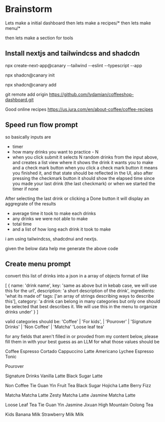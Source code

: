 # Brainstorm
Lets make a initial dashboard
then lets make a recipes/*
then lets make menu/*

then lets make a section for tools


## Install nextjs and tailwindcss and shadcdn
npx create-next-app@canary --tailwind --eslint --typescript --app


npx shadcn@canary init

npx shadcn@canary add

git remote add origin https://github.com/lydamian/coffeeshop-dashboard.git

Good online recipes https://us.jura.com/en/about-coffee/coffee-recipes

## Speed run flow prompt
so basically
inputs are
- timer
- how many drinks you want to practice - N
- when you click submit it selects N random drinks from the input above,
and creates a list view where it shows the drink it wants you to make and a check mark button
when you click a check mark button it means you finished it, and that state should be reflected in the UI, also after pressing the checkmark button it should show the elapsed time
since you made your last drink (the last checkmark) or when we started the timer if none

After selecting the last drink or clicking a Done button it will display an aggregrate of the results
- average time it took to make each drinks
- any drinks we were not able to make
- total time
- and a list of how long each drink it took to make

i am using tailwindcss, shadcdnui and nextjs.

given the below data help me generate the above code

## Create menu prompt

convert this list of drinks into a json in a array of objects format of
like

[
  {
    name: 'drink name',
    key: 'same as above but in kebab case, we will use this for the url',
    description: 'a short description of the drink',
    ingredients: 'what its made of'
    tags: ['an array of strings describing ways to describe this'],
    category: 'a drink can belong in many categories but only one should be selected
    that best describes it. We will use this in the menu to organize drinks under'
  }
]

valid categories should be:
'Coffee' | 'For kids', | 'Pourover' | 'Signature Drinks' | 'Non Coffee' | 'Matcha'
'Loose leaf tea'

for any fields that aren't filled in or provded from my content below, please
fill them in with your best guess as an LLM for what those values should be


Coffee
Espresso
Cortado
Cappuccino
Latte
Americano
Lychee Espresso Tonic

Pourover

Signature Drinks
Vanilla Latte
Black Sugar Latte


Non Coffee
Tie Guan Yin Fruit Tea
Black Sugar Hojicha Latte
Berry Fizz

Matcha
Matcha Latte
Zesty Matcha Latte
Jasmine Matcha Latte

Loose Leaf Tea
Tie Guan Yin
Jasmine Jixuan
High Mountain Oolong Tea

Kids
Banana Milk
Strawberry Milk
Milk


